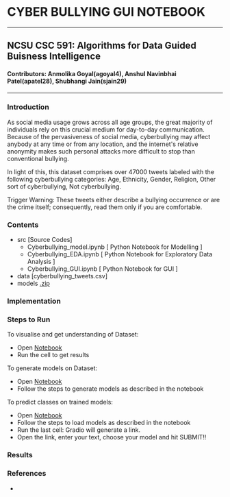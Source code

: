 # CYBER BULLYING GUI NOTEBOOK
---
## NCSU CSC 591: Algorithms for Data Guided Buisness Intelligence
#### Contributors: Anmolika Goyal(agoyal4), Anshul Navinbhai Patel(apatel28), Shubhangi Jain(sjain29)
---
### Introduction
As social media usage grows across all age groups, the great majority of individuals rely on this crucial medium for day-to-day communication. Because of the pervasiveness of social media, cyberbullying may affect anybody at any time or from any location, and the internet's relative anonymity makes such personal attacks more difficult to stop than conventional bullying.


In light of this, this dataset comprises over 47000 tweets labeled with the following cyberbullying categories: Age, Ethnicity, Gender, Religion, Other sort of cyberbullying, Not cyberbullying.

Trigger Warning: These tweets either describe a bullying occurrence or are the crime itself; consequently, read them only if you are comfortable.

### Contents
- src [Source Codes]
  - Cyberbullying_model.ipynb [ Python Notebook for Modelling ]
  - Cyberbullying_EDA.ipynb [ Python Notebook for Exploratory Data Analysis ]
  - Cyberbullying_GUI.ipynb [ Python Notebook for GUI ]
- data [cyberbullying_tweets.csv]
- models [.zip](https://drive.google.com/file/d/1BXoB4Dyz_d2NMJrc_9HkJXn3I6JA0g06/view?usp=sharing)

### Implementation


### Steps to Run
To visualise and get understanding of Dataset:
  - Open [Notebook](https://github.com/anshulp2912/Cyberbullying_Tweet_Classification/blob/main/src/cyberbullying_EDA.ipynb)
  - Run the cell to get results

To generate models on Dataset:
  - Open [Notebook](https://github.com/anshulp2912/Cyberbullying_Tweet_Classification/blob/main/src/Cyberbullying_model.ipynb)
  - Follow the steps to generate models as described in the notebook

To predict classes on trained models:
  - Open [Notebook](https://github.com/anshulp2912/Cyberbullying_Tweet_Classification/blob/main/src/cyberbullying_GUI.ipynb)
  - Follow the steps to load models as described in the notebook
  - Run the last cell: Gradio will generate a link.
  - Open the link, enter your text, choose your model and hit SUBMIT!!

### Results

### References
- 
